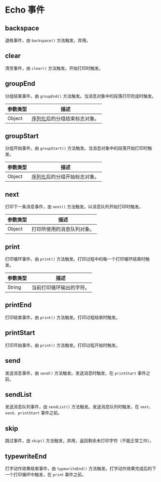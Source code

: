 # Echo 事件
## backspace
退格事件，由 `backspace()` 方法触发，弃用。

## clear
清空事件，由 `clear()` 方法触发。开始打印时触发。

## groupEnd
分组结束事件，由 `groupEnd()` 方法触发。当消息对象中的段落打印完成时触发。

| 参数类型 | 描述 |
| - | - |
| Object | [序列化](../README.md#messageserialize)后的分组结束标志对象。 |

## groupStart
分组开始事件，由 `groupStart()` 方法触发。当消息对象中的段落开始打印时触发。

| 参数类型 | 描述 |
| - | - |
| Object | [序列化](../README.md#messageserialize)后的分组开始标志对象。 |

## next
打印下一条消息事件，由 `next()` 方法触发。以消息队列开始打印时触发。

| 参数类型 | 描述 |
| - | - |
| Object | 打印所使用的消息队列对象。 |

## print
打印循环事件，由 `print()` 方法触发。打印过程中的每一个打印循环结束时触发。

| 参数类型 | 描述 |
| - | - |
| String | 当前打印循环输出的字符。 |

## printEnd
打印结束事件，由 `print()` 方法触发。打印过程结束时触发。

## printStart
打印开始事件，由 `print()` 方法触发。打印过程开始时触发。

## send
发送消息事件，由 `send()` 方法触发。发送消息时触发，在 `printStart` 事件之前。

## sendList
发送消息队列事件，由 `sendList()` 方法触发。发送消息队列时触发，在 `next`、`send`、`printStart` 事件之前。

## skip
跳过事件，由 `skip()` 方法触发，弃用，返回剩余未打印字符（不能正常工作）。

## typewriteEnd
打字动作效果结束事件，由 `typewriteEnd()` 方法触发。打字动作效果完成后的下一个打印循环中触发，在 `print` 事件之前。